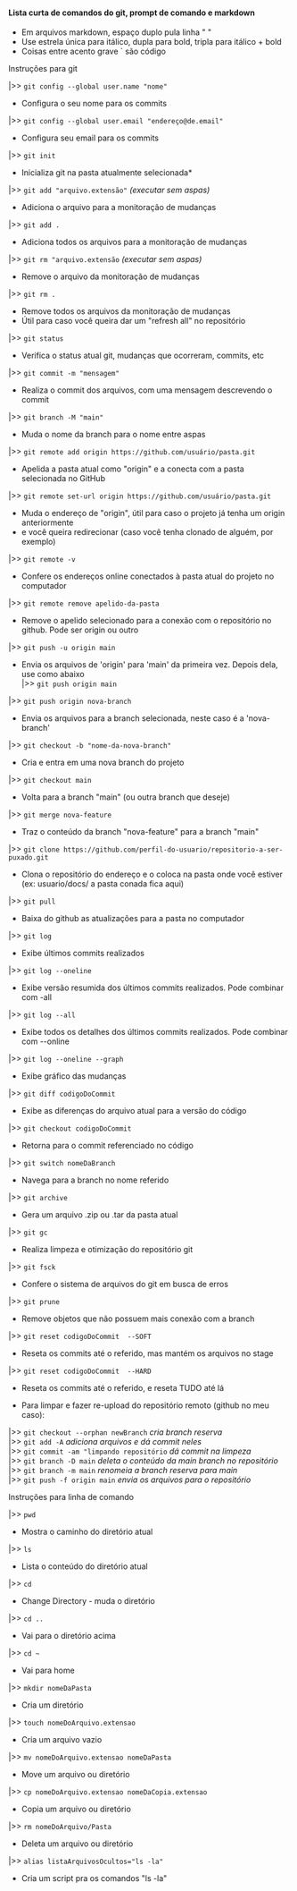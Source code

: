 #### Lista curta de comandos do git, prompt de comando e markdown
  
*   Em arquivos markdown, espaço duplo pula linha "  "  
*   Use estrela única para itálico, dupla para bold, tripla para itálico + bold  
*   Coisas entre acento grave ` são código  
  
Instruções para git  

|>> `git config --global user.name "nome"`  
*   Configura o seu nome para os commits  

|>> `git config --global user.email "endereço@de.email"`  
*   Configura seu email para os commits  

|>>  `git init`  
*   Inicializa git na pasta atualmente selecionada*  

|>>  `git add "arquivo.extensão"` *(executar sem aspas)*  
*   Adiciona o arquivo para a monitoração de mudanças  

|>>  `git add .`  
*   Adiciona todos os arquivos para a monitoração de mudanças  

|>> `git rm "arquivo.extensão` *(executar sem aspas)*  
*   Remove o arquivo da monitoração de mudanças  

|>> `git rm .`  
*   Remove todos os arquivos da monitoração de mudanças  
*   Útil para caso você queira dar um "refresh all" no repositório  

|>>  `git status`  
*   Verifica o status atual git, mudanças que ocorreram, commits, etc  

|>>  `git commit -m "mensagem"`  
*   Realiza o commit dos arquivos, com uma mensagem descrevendo o commit  

|>>  `git branch -M "main"`  
*   Muda o nome da branch para o nome entre aspas  

|>>  `git remote add origin https://github.com/usuário/pasta.git`  
*   Apelida a pasta atual como "origin" e a conecta com a pasta selecionada no GitHub  

|>> `git remote set-url origin https://github.com/usuário/pasta.git` 
*   Muda o endereço de "origin", útil para caso o projeto já tenha um origin anteriormente  
*   e você queira redirecionar (caso você tenha clonado de alguém, por exemplo)  

|>> `git remote -v`  
*   Confere os endereços online conectados à pasta atual do projeto no computador  

|>> `git remote remove apelido-da-pasta`  
*   Remove o apelido selecionado para a conexão com o repositório no github. Pode ser origin ou outro

|>>  `git push -u origin main`  
*   Envia os arquivos de 'origin' para 'main' da primeira vez. Depois dela, use como abaixo  
|>>  `git push origin main`  

|>> `git push origin nova-branch`  
*   Envia os arquivos para a branch selecionada, neste caso é a 'nova-branch'  

|>> `git checkout -b "nome-da-nova-branch"`  
*   Cria e entra em uma nova branch do projeto  

|>> `git checkout main`  
*   Volta para a branch "main" (ou outra branch que deseje)  

|>> `git merge nova-feature`  
*   Traz o conteúdo da branch "nova-feature" para a branch "main"  

|>> `git clone https://github.com/perfil-do-usuario/repositorio-a-ser-puxado.git`  
*   Clona o repositório do endereço e o coloca na pasta onde você estiver (ex: usuario/docs/ a pasta conada fica aqui)  

|>> `git pull`  
*   Baixa do github as atualizações para a pasta no computador  
  
|>> `git log`  
*   Exibe últimos commits realizados  
  
|>> `git log --oneline`  
*   Exibe versão resumida dos últimos commits realizados. Pode combinar com -all  
  
|>> `git log --all`  
*   Exibe todos os detalhes dos últimos commits realizados. Pode combinar com --online  
  
|>> `git log --oneline --graph`  
*   Exibe gráfico das mudanças
  
|>> `git diff codigoDoCommit`  
*   Exibe as diferenças do arquivo atual para a versão do código  
  
|>> `git checkout codigoDoCommit`  
*   Retorna para o commit referenciado no código  
  
|>> `git switch nomeDaBranch`  
*   Navega para a branch no nome referido  
  
|>> `git archive`  
*   Gera um arquivo .zip ou .tar da pasta atual  

|>> `git gc`  
*   Realiza limpeza e otimização do repositório git  

|>> `git fsck`  
*   Confere o sistema de arquivos do git em busca de erros  
  
|>> `git prune`  
*   Remove objetos que não possuem mais conexão com a branch  
  
|>> `git reset codigoDoCommit  --SOFT`  
*   Reseta os commits até o referido, mas mantém os arquivos no stage   
  
|>> `git reset codigoDoCommit  --HARD`  
*   Reseta os commits até o referido, e reseta TUDO até lá  

* Para limpar e fazer re-upload do repositório remoto (github no meu caso):  

|>> `git checkout --orphan newBranch` *cria branch reserva*  
|>> `git add -A` *adiciona arquivos e dá commit neles*  
|>> `git commit -am "limpando repositório` *dá commit na limpeza*  
|>> `git branch -D main` *deleta o conteúdo da main branch no repositório*  
|>> `git branch -m main` *renomeia a branch reserva para main*  
|>> `git push -f origin main` *envia os arquivos para o repositório*  
  
Instruções para linha de comando  
  
|>> `pwd`  
*   Mostra o caminho do diretório atual  
  
|>> `ls`  
*   Lista o conteúdo do diretório atual  
  
|>> `cd`  
*   Change Directory - muda o diretório  
  
|>> `cd ..`  
*   Vai para o diretório acima  
  
|>> `cd ~`  
*   Vai para home  
  
|>> `mkdir nomeDaPasta`  
*   Cria um diretório  
  
|>> `touch nomeDoArquivo.extensao`  
*   Cria um arquivo vazio  
  
|>> `mv nomeDoArquivo.extensao nomeDaPasta`  
*   Move um arquivo ou diretório  
  
|>> `cp nomeDoArquivo.extensao nomeDaCopia.extensao`  
*   Copia um arquivo ou diretório  
  
|>> `rm nomeDoArquivo/Pasta`  
*   Deleta um arquivo ou diretório  
  
|>> `alias listaArquivosOcultos="ls -la"`  
*   Cria um script pra os comandos "ls -la"  
